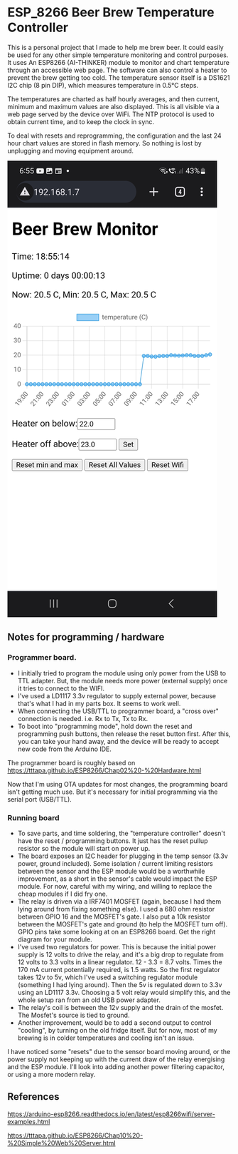 # ESP_8266 Beer Brew Temperature Controller

This is a personal project that I made to help me brew beer.   It could easily be used for any other simple temperature monitoring and control purposes. It uses An ESP8266 (AI-THINKER) module to monitor and chart temperature through an accessible web page.
The software can also control a heater to prevent the brew getting too cold. The temperature sensor itself is a DS1621 I2C chip (8 pin DIP), which measures temperature in 0.5°C steps.

The temperatures are charted as half hourly averages, and then current, minimum and maximum values are also displayed.  This is all visible via a web page served by the device over WiFi. The NTP protocol is used to obtain current time, and to keep the clock in sync.

To deal with resets and reprogramming, the configuration and the last 24 hour chart values are stored in flash memory.  So nothing is lost by unplugging and moving equipment around.

![screenshot](./pics/brewmonitor%20screenshot.jpg)

## Notes for programming / hardware

### Programmer board.
- I initially tried to program the module using only power from the USB to TTL adapter.  But, the module needs more power (external supply) once it tries to connect to the WIFI.
- I've used a LD1117 3.3v regulator to supply external power, because that's what I had in my parts box.  It seems to work well.
- When connecting the USB/TTL to programmer board, a "cross over" connection is needed.  i.e. Rx to Tx, Tx to Rx.
- To boot into "programming mode", hold down the reset and programming push buttons, then release the reset button first.  After this, you can take your hand away, and the device will be ready to accept new code from the Arduino IDE.

The programmer board is roughly based on https://tttapa.github.io/ESP8266/Chap02%20-%20Hardware.html

Now that I'm using OTA updates for most changes, the programming board isn't getting much use.   But it's necessary for initial programming via the serial port (USB/TTL).

### Running board
- To save parts, and time soldering, the "temperature controller" doesn't have the reset / programming buttons.  It just has the reset pullup resistor so the module will start on power up.
- The board exposes an I2C header for plugging in the temp sensor (3.3v power, ground included).  Some isolation / current limiting resistors between the sensor and the ESP module would be a worthwhile improvement, as a short in the sensor's cable would impact the ESP module.  For now, careful with my wiring, and willing to replace the cheap modules if I did fry one.
- The relay is driven via a IRF7401 MOSFET (again, because I had them lying around from fixing something else).  I used a 680 ohm resistor between GPIO 16 and the MOSFET's gate.   I also put a 10k resistor between the MOSFET's gate and ground (to help the MOSFET turn off).  GPIO pins take some looking at on an ESP8266 board.  Get the right diagram for your module.
- I've used two regulators for power. This is because the initial power supply is 12 volts to drive the relay, and it's a big drop to regulate from 12 volts to 3.3 volts in a linear regulator.  12 - 3.3 = 8.7 volts.  Times the 170 mA current potentially required, is 1.5 watts.  So the first regulator takes 12v to 5v, which I've used a switching regulator module (something I had lying around).  Then the 5v is regulated down to 3.3v using an LD1117 3.3v.  Choosing a 5 volt relay would simplify this, and the whole setup ran from an old USB power adapter.
- The relay's coil is between the 12v supply and the drain of the mosfet.  The Mosfet's source is tied to ground.
- Another improvement, would be to add a second output to control "cooling", by turning on the old fridge itself.  But for now, most of my brewing is in colder temperatures and cooling isn't an issue.

I have noticed some "resets" due to the sensor board moving around, or the power supply not keeping up with the current draw of the relay energising and the ESP module.  I'll look into adding another power filtering capacitor, or using a more modern relay.

## References
https://arduino-esp8266.readthedocs.io/en/latest/esp8266wifi/server-examples.html

https://tttapa.github.io/ESP8266/Chap10%20-%20Simple%20Web%20Server.html
